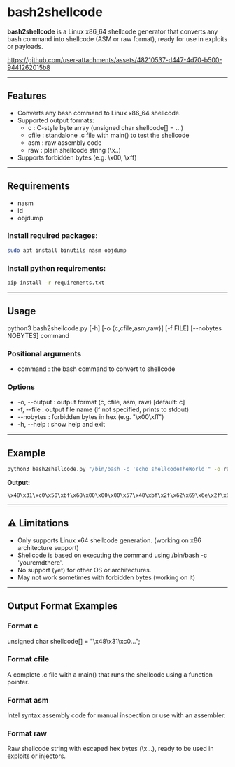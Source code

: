 #  bash2shellcode

**bash2shellcode** is a Linux x86_64 shellcode generator that converts any bash command into shellcode (ASM or raw format), ready for use in exploits or payloads.



https://github.com/user-attachments/assets/48210537-d447-4d70-b500-9441262015b8


---

##  Features

- Converts any bash command to Linux x86_64 shellcode.
- Supported output formats:
  - c : C-style byte array (unsigned char shellcode[] = ...)
  - cfile : standalone .c file with main() to test the shellcode
  - asm : raw assembly code
  - raw : plain shellcode string (\x..)
- Supports forbidden bytes (e.g. \x00, \xff)

---


## Requirements

- nasm 
- ld 
- objdump

### Install required packages:
```bash
sudo apt install binutils nasm objdump
```

### Install python requirements:

```bash
pip install -r requirements.txt
```

---



##  Usage

python3 bash2shellcode.py [-h] [-o {c,cfile,asm,raw}] [-f FILE] [--nobytes NOBYTES] command

### Positional arguments

- command : the bash command to convert to shellcode

### Options

- -o, --output : output format (c, cfile, asm, raw) [default: c]
- -f, --file : output file name (if not specified, prints to stdout)
- --nobytes : forbidden bytes in hex (e.g. "\x00\xff")
- -h, --help : show help and exit

---

##  Example
```bash
python3 bash2shellcode.py "/bin/bash -c 'echo shellcodeTheWorld'" -o raw
```
**Output:**
```raw
\x48\x31\xc0\x50\xbf\x68\x00\x00\x00\x57\x48\xbf\x2f\x62\x69\x6e\x2f\x62\x61\x73\x57\xbe\x2d\x63\x00\x00\x56\x48\xbe\x65\x57\x6f\x72\x6c\x64\x00\x00\x56\x48\xbe\x6c\x6c\x63\x6f\x64\x65\x54\x68\x56\x48\xbe\x65\x63\x68\x6f\x20\x73\x68\x65\x56\x48\x89\xe7\xeb\x00\x48\x31\xc0\x50\x48\x89\xe2\x48\x83\xc7\x20\x48\x8d\x77\xe0\x56\x48\x8d\x77\xf8\x56\x57\x48\x89\xe6\xb0\x3b\x0f\x05
```
---

## ⚠ Limitations

- Only supports Linux x64 shellcode generation. (working on x86 architecture support)
- Shellcode is based on executing the command using /bin/bash -c 'yourcmdthere'.
- No support (yet) for other OS or architectures.
- May not work sometimes with forbidden bytes (working on it)

---

##  Output Format Examples

### Format c
unsigned char shellcode[] = "\x48\x31\xc0...";

### Format cfile
A complete .c file with a main() that runs the shellcode using a function pointer.

### Format asm
Intel syntax assembly code for manual inspection or use with an assembler.

### Format raw
Raw shellcode string with escaped hex bytes (\x...), ready to be used in exploits or injectors.



